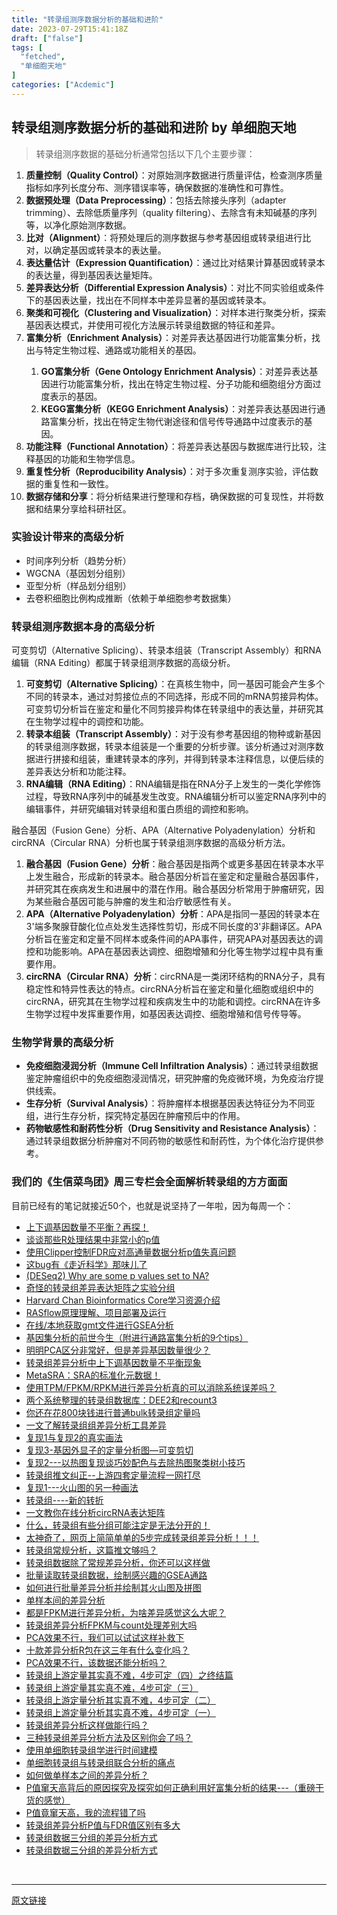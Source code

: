 ```yaml
---
title: "转录组测序数据分析的基础和进阶"
date: 2023-07-29T15:41:18Z
draft: ["false"]
tags: [
  "fetched",
  "单细胞天地"
]
categories: ["Acdemic"]
---
```

转录组测序数据分析的基础和进阶 by 单细胞天地
------
<div><section data-tool="mdnice编辑器" data-website="https://www.mdnice.com"><blockquote data-tool="mdnice编辑器"><p>转录组测序数据的基础分析通常包括以下几个主要步骤：</p></blockquote><ol data-tool="mdnice编辑器"><li><section><strong>质量控制（Quality Control）</strong>：对原始测序数据进行质量评估，检查测序质量指标如序列长度分布、测序错误率等，确保数据的准确性和可靠性。</section></li><li><section><strong>数据预处理（Data Preprocessing）</strong>：包括去除接头序列（adapter trimming）、去除低质量序列（quality filtering）、去除含有未知碱基的序列等，以净化原始测序数据。</section></li><li><section><strong>比对（Alignment）</strong>：将预处理后的测序数据与参考基因组或转录组进行比对，以确定基因或转录本的表达量。</section></li><li><section><strong>表达量估计（Expression Quantification）</strong>：通过比对结果计算基因或转录本的表达量，得到基因表达量矩阵。</section></li><li><section><strong>差异表达分析（Differential Expression Analysis）</strong>：对比不同实验组或条件下的基因表达量，找出在不同样本中差异显著的基因或转录本。</section></li><li><section><strong>聚类和可视化（Clustering and Visualization）</strong>：对样本进行聚类分析，探索基因表达模式，并使用可视化方法展示转录组数据的特征和差异。</section></li><li><section><strong>富集分析（Enrichment Analysis）</strong>：对差异表达基因进行功能富集分析，找出与特定生物过程、通路或功能相关的基因。</section></li><ol><li><section><strong>GO富集分析（Gene Ontology Enrichment Analysis）</strong>：对差异表达基因进行功能富集分析，找出在特定生物过程、分子功能和细胞组分方面过度表示的基因。</section></li><li><section><strong>KEGG富集分析（KEGG Enrichment Analysis）</strong>：对差异表达基因进行通路富集分析，找出在特定生物代谢途径和信号传导通路中过度表示的基因。</section></li></ol><li><section><strong>功能注释（Functional Annotation）</strong>：将差异表达基因与数据库进行比较，注释基因的功能和生物学信息。</section></li><li><section><strong>重复性分析（Reproducibility Analysis）</strong>：对于多次重复测序实验，评估数据的重复性和一致性。</section></li><li><section><strong>数据存储和分享</strong>：将分析结果进行整理和存档，确保数据的可复现性，并将数据和结果分享给科研社区。</section></li></ol><h3 data-tool="mdnice编辑器"><span></span>实验设计带来的高级分析<span></span></h3><ul data-tool="mdnice编辑器"><li><section>时间序列分析（趋势分析）</section></li><li><section>WGCNA（基因划分组别）</section></li><li><section>亚型分析（样品划分组别）</section></li><li><section>去卷积细胞比例构成推断（依赖于单细胞参考数据集）</section></li></ul><h3 data-tool="mdnice编辑器"><span></span>转录组测序数据本身的高级分析<span></span></h3><p data-tool="mdnice编辑器">可变剪切（Alternative Splicing）、转录本组装（Transcript Assembly）和RNA编辑（RNA Editing）都属于转录组测序数据的高级分析。</p><ol data-tool="mdnice编辑器"><li><section><strong>可变剪切（Alternative Splicing）</strong>：在真核生物中，同一基因可能会产生多个不同的转录本，通过对剪接位点的不同选择，形成不同的mRNA剪接异构体。可变剪切分析旨在鉴定和量化不同剪接异构体在转录组中的表达量，并研究其在生物学过程中的调控和功能。</section></li><li><section><strong>转录本组装（Transcript Assembly）</strong>：对于没有参考基因组的物种或新基因的转录组测序数据，转录本组装是一个重要的分析步骤。该分析通过对测序数据进行拼接和组装，重建转录本的序列，并得到转录本注释信息，以便后续的差异表达分析和功能注释。</section></li><li><section><strong>RNA编辑（RNA Editing）</strong>：RNA编辑是指在RNA分子上发生的一类化学修饰过程，导致RNA序列中的碱基发生改变。RNA编辑分析可以鉴定RNA序列中的编辑事件，并研究编辑对转录组和蛋白质组的调控和影响。</section></li></ol><p data-tool="mdnice编辑器">融合基因（Fusion Gene）分析、APA（Alternative Polyadenylation）分析和circRNA（Circular RNA）分析也属于转录组测序数据的高级分析方法。</p><ol data-tool="mdnice编辑器"><li><section><strong>融合基因（Fusion Gene）分析</strong>：融合基因是指两个或更多基因在转录本水平上发生融合，形成新的转录本。融合基因分析旨在鉴定和定量融合基因事件，并研究其在疾病发生和进展中的潜在作用。融合基因分析常用于肿瘤研究，因为某些融合基因可能与肿瘤的发生和治疗敏感性有关。</section></li><li><section><strong>APA（Alternative Polyadenylation）分析</strong>：APA是指同一基因的转录本在3'端多聚腺苷酸化位点处发生选择性剪切，形成不同长度的3'非翻译区。APA分析旨在鉴定和定量不同样本或条件间的APA事件，研究APA对基因表达的调控和功能影响。APA在基因表达调控、细胞增殖和分化等生物学过程中具有重要作用。</section></li><li><section><strong>circRNA（Circular RNA）分析</strong>：circRNA是一类闭环结构的RNA分子，具有稳定性和特异性表达的特点。circRNA分析旨在鉴定和量化细胞或组织中的circRNA，研究其在生物学过程和疾病发生中的功能和调控。circRNA在许多生物学过程中发挥重要作用，如基因表达调控、细胞增殖和信号传导等。</section></li></ol><h3 data-tool="mdnice编辑器"><span></span>生物学背景的高级分析<span></span></h3><ul data-tool="mdnice编辑器"><li><section><strong>免疫细胞浸润分析（Immune Cell Infiltration Analysis）</strong>：通过转录组数据鉴定肿瘤组织中的免疫细胞浸润情况，研究肿瘤的免疫微环境，为免疫治疗提供线索。</section></li><li><section><strong>生存分析（Survival Analysis）</strong>：将肿瘤样本根据基因表达特征分为不同亚组，进行生存分析，探究特定基因在肿瘤预后中的作用。</section></li><li><section><strong>药物敏感性和耐药性分析（Drug Sensitivity and Resistance Analysis）</strong>：通过转录组数据分析肿瘤对不同药物的敏感性和耐药性，为个体化治疗提供参考。</section></li></ul><h3 data-tool="mdnice编辑器"><span></span>我们的《生信菜鸟团》周三专栏会全面解析转录组的方方面面<span></span></h3><p data-tool="mdnice编辑器">目前已经有的笔记就接近50个，也就是说坚持了一年啦，因为每周一个：</p><ul data-tool="mdnice编辑器"><li><section><a href="http://mp.weixin.qq.com/s?__biz=MzUzMTEwODk0Ng==&amp;mid=2247514450&amp;idx=1&amp;sn=4ea57a4afc7a8f72ce055f937dca0df9&amp;chksm=fa457c6fcd32f5795b5c25f6b31f629783a73e00eb40a85a8adc7cd5e72f576d5cd1e1e2035e&amp;scene=21#wechat_redirect" data-linktype="2">上下调基因数量不平衡？再探！</a></section></li><li><section><a href="http://mp.weixin.qq.com/s?__biz=MzUzMTEwODk0Ng==&amp;mid=2247514290&amp;idx=1&amp;sn=49e7428b71c30b92d1c379f2ee251955&amp;chksm=fa457d8fcd32f4991891361ccd54d57131ba3f40a8f9cf7503573721274518a39645395f723d&amp;scene=21#wechat_redirect" data-linktype="2">谈谈那些R处理结果中非常小的p值</a></section></li><li><section><a href="http://mp.weixin.qq.com/s?__biz=MzUzMTEwODk0Ng==&amp;mid=2247514171&amp;idx=1&amp;sn=93900aad88b9f3270fffeb58379ccbc5&amp;chksm=fa457d06cd32f410ad7688e415fa1fb415150760b0f0033d07062a3032eaabebe9cb1726fdc5&amp;scene=21#wechat_redirect" data-linktype="2">使用Clipper控制FDR应对高通量数据分析p值失真问题</a></section></li><li><section><a href="http://mp.weixin.qq.com/s?__biz=MzUzMTEwODk0Ng==&amp;mid=2247514079&amp;idx=1&amp;sn=8962f566b386935c13174ca1877487d5&amp;chksm=fa4572e2cd32fbf42a018623097f48adf9a3ff64248eba505cf22752091055c1eee0cf130f2d&amp;scene=21#wechat_redirect" data-linktype="2">这bug有《走近科学》那味儿了</a></section></li><li><section><a href="http://mp.weixin.qq.com/s?__biz=MzUzMTEwODk0Ng==&amp;mid=2247513907&amp;idx=1&amp;sn=633e3001129fe9ba22a91079d00973b7&amp;chksm=fa45720ecd32fb186b3361c419f5dd56a2629a7273639b218e0d5350be3ed954a77688bfef56&amp;scene=21#wechat_redirect" data-linktype="2">(DESeq2) Why are some p values set to NA?</a></section></li><li><section><a href="http://mp.weixin.qq.com/s?__biz=MzUzMTEwODk0Ng==&amp;mid=2247513791&amp;idx=1&amp;sn=f317d4d2c6385f319b7fa8d43be6b7ad&amp;chksm=fa457382cd32fa9435ecc83deb99e20ca4d5d2cec0ecb2011d366e4c3babb63ef1cf7666a485&amp;scene=21#wechat_redirect" data-linktype="2">奇怪的转录组差异表达矩阵之实验分组</a></section></li><li><section><a href="http://mp.weixin.qq.com/s?__biz=MzUzMTEwODk0Ng==&amp;mid=2247513657&amp;idx=1&amp;sn=5f9c7b4f3c6476128bafe1efc3a68890&amp;chksm=fa457304cd32fa12638d2bf41c9bfaca963334613b53d0f38fa521ff5e27d76ada075e3f1b6a&amp;scene=21#wechat_redirect" data-linktype="2">Harvard Chan Bioinformatics Core学习资源介绍</a></section></li><li><section><a href="http://mp.weixin.qq.com/s?__biz=MzUzMTEwODk0Ng==&amp;mid=2247513465&amp;idx=1&amp;sn=31764d15d68e95e7e009c376abf968f7&amp;chksm=fa457044cd32f9527cb31e7b0ecb3a10fab75dc2c1ac7b5da1793f853ff0ac8ecd8bf2cc975c&amp;scene=21#wechat_redirect" data-linktype="2">RASflow原理理解、项目部署及运行</a></section></li><li><section><a href="http://mp.weixin.qq.com/s?__biz=MzUzMTEwODk0Ng==&amp;mid=2247513404&amp;idx=1&amp;sn=173e677d5098d6933f04360222144898&amp;chksm=fa457001cd32f9179f3d0f59cfe4aace17c6e8cb42471af1242ade3817104f8a40a2a0d35643&amp;scene=21#wechat_redirect" data-linktype="2">在线/本地获取gmt文件进行GSEA分析</a></section></li><li><section><a href="http://mp.weixin.qq.com/s?__biz=MzUzMTEwODk0Ng==&amp;mid=2247513292&amp;idx=1&amp;sn=9b30e59397203d538b190b0c64154ed9&amp;chksm=fa4571f1cd32f8e72581814470228d49059779bc02cd56de0a6dc27bd52c3148bd90cf901004&amp;scene=21#wechat_redirect" data-linktype="2">基因集分析的前世今生（附进行通路富集分析的9个tips）</a></section></li><li><section><a href="http://mp.weixin.qq.com/s?__biz=MzUzMTEwODk0Ng==&amp;mid=2247513115&amp;idx=1&amp;sn=dbcbb4ff2963b496d7420c6d9acbbf7e&amp;chksm=fa457126cd32f830efa9497bbe194215833e5e117fc88fb294ec2887c531f64cd69cf1488b2e&amp;scene=21#wechat_redirect" data-linktype="2">明明PCA区分非常好，但是差异基因数量很少？</a></section></li><li><section><a href="http://mp.weixin.qq.com/s?__biz=MzUzMTEwODk0Ng==&amp;mid=2247512927&amp;idx=1&amp;sn=04126a999999bce6324b979ee63bf774&amp;chksm=fa457662cd32ff74a82c83337598ebdada0525aa198ff3bcc95b0e0d1f1b852ba5dbdf1f7d6d&amp;scene=21#wechat_redirect" data-linktype="2">转录组差异分析中上下调基因数量不平衡现象</a></section></li><li><section><a href="http://mp.weixin.qq.com/s?__biz=MzUzMTEwODk0Ng==&amp;mid=2247512683&amp;idx=1&amp;sn=1602b9d307271411be19b9f1daf269e7&amp;chksm=fa457756cd32fe405e70db2f33794dbb2c5497d3d813f3c6b25897fb57bf16664d4a8b27cc26&amp;scene=21#wechat_redirect" data-linktype="2">MetaSRA：SRA的标准化元数据！</a></section></li><li><section><a href="http://mp.weixin.qq.com/s?__biz=MzUzMTEwODk0Ng==&amp;mid=2247512469&amp;idx=1&amp;sn=364469f90477204a6319cd57211e8264&amp;chksm=fa4574a8cd32fdbe68badc2b6c922a164ce3be815877c5e4fed59628c72fd590f0a140752831&amp;scene=21#wechat_redirect" data-linktype="2">使用TPM/FPKM/RPKM进行差异分析真的可以消除系统误差吗？</a></section></li><li><section><a href="http://mp.weixin.qq.com/s?__biz=MzUzMTEwODk0Ng==&amp;mid=2247512336&amp;idx=1&amp;sn=f4f618daa9b5b71cd47b135322efb4e8&amp;chksm=fa45742dcd32fd3b2d0911a0d6c5c2fd5e7aaea6523ae58155068d76504e1442320897be6fa5&amp;scene=21#wechat_redirect" data-linktype="2">两个系统整理的转录组数据库：DEE2和recount3</a></section></li><li><section><a href="http://mp.weixin.qq.com/s?__biz=MzUzMTEwODk0Ng==&amp;mid=2247512233&amp;idx=1&amp;sn=db51b2b8787467c7c9371d280e5bb225&amp;chksm=fa457594cd32fc82ee1d21bf329bec95589a206c0e514699dfea479d08286cc6e6ed55313f53&amp;scene=21#wechat_redirect" data-linktype="2">你还在花800块钱进行普通bulk转录组定量吗</a></section></li><li><section><a href="http://mp.weixin.qq.com/s?__biz=MzUzMTEwODk0Ng==&amp;mid=2247512110&amp;idx=1&amp;sn=368c6b7aabab8ad200c0cf62a675c9ad&amp;chksm=fa457513cd32fc051b70b079162ffdd9686667d1bf5ce95d2ca69338b8bc1877993538f0c9e5&amp;scene=21#wechat_redirect" data-linktype="2">一文了解转录组组差异分析工具差异</a></section></li><li><section><a href="http://mp.weixin.qq.com/s?__biz=MzUzMTEwODk0Ng==&amp;mid=2247512042&amp;idx=1&amp;sn=70fcc614de51cb89be949a38899127ea&amp;chksm=fa456ad7cd32e3c18ef90494af81a1d11f42235130ae05f4614d6b12eed2ea23a7414029808a&amp;scene=21#wechat_redirect" data-linktype="2">复现1与复现2的真实画法</a></section></li><li><section><a href="http://mp.weixin.qq.com/s?__biz=MzUzMTEwODk0Ng==&amp;mid=2247511894&amp;idx=1&amp;sn=fbc59106c5eab0f9427738dacb03ddda&amp;chksm=fa456a6bcd32e37d0357d46c956a18aab17eb9c81f5bc16c86412bb576502c21fa4cceaa0dd8&amp;scene=21#wechat_redirect" data-linktype="2">复现3-基因外显子的定量分析图—可变剪切</a></section></li><li><section><a href="http://mp.weixin.qq.com/s?__biz=MzUzMTEwODk0Ng==&amp;mid=2247511314&amp;idx=1&amp;sn=9851af8d98e76e4276074e1390796c81&amp;chksm=fa45682fcd32e13965d098a28e36626c47d02e836dadf1462becd533cd3606dc02e6a2683535&amp;scene=21#wechat_redirect" data-linktype="2">复现2---以热图复现谈巧妙配色与去除热图聚类树小技巧</a></section></li><li><section><a href="http://mp.weixin.qq.com/s?__biz=MzUzMTEwODk0Ng==&amp;mid=2247511191&amp;idx=1&amp;sn=f64d1e3a6b4e1891f17b894380b6cd9b&amp;chksm=fa4569aacd32e0bca3180f690ad5259e7c4903ae6ef2848d8834a9899adf8d4c42eecab8b73c&amp;scene=21#wechat_redirect" data-linktype="2">转录组推文纠正--上游四套定量流程一网打尽</a></section></li><li><section><a href="http://mp.weixin.qq.com/s?__biz=MzUzMTEwODk0Ng==&amp;mid=2247511034&amp;idx=1&amp;sn=200761737a0a2abe693d54ea84e36b58&amp;chksm=fa456ec7cd32e7d1d004bbfde9daed9778937c0cd1cab9eea31e641c4e182655b112b9224381&amp;scene=21#wechat_redirect" data-linktype="2">复现1---火山图的另一种画法</a></section></li><li><section><a href="http://mp.weixin.qq.com/s?__biz=MzUzMTEwODk0Ng==&amp;mid=2247510762&amp;idx=1&amp;sn=fa70866e6f9c6602319f24e3a444020e&amp;chksm=fa456fd7cd32e6c18440c508e237f1d89a1ac40eb55325b8e96ce018fe88cde3b783c2789a00&amp;scene=21#wechat_redirect" data-linktype="2">转录组----新的转折</a></section></li><li><section><a href="http://mp.weixin.qq.com/s?__biz=MzUzMTEwODk0Ng==&amp;mid=2247510631&amp;idx=1&amp;sn=bed0b42dc380446b12cf9be21b8fcb63&amp;chksm=fa456f5acd32e64c15630e830f4f206c0e2671ad404314aaf80942e81c2a2e23cd95dd30718f&amp;scene=21#wechat_redirect" data-linktype="2">一文教你在线分析circRNA表达矩阵</a></section></li><li><section><a href="http://mp.weixin.qq.com/s?__biz=MzUzMTEwODk0Ng==&amp;mid=2247510481&amp;idx=1&amp;sn=82bee9fbf17739dc799ff259a738284d&amp;chksm=fa456ceccd32e5fa7dd44bedca8ed91ca9cb088946c8542c89516c168435b2ca0481f4132bec&amp;scene=21#wechat_redirect" data-linktype="2">什么，转录组有些分组可能注定是无法分开的！</a></section></li><li><section><a href="http://mp.weixin.qq.com/s?__biz=MzUzMTEwODk0Ng==&amp;mid=2247510326&amp;idx=1&amp;sn=07438f9d53fba49ac9d9aa2c6a7a4088&amp;chksm=fa456c0bcd32e51dbf1b45d16a884666b1663888da9b420d43c1635c04f592e5b2615df43964&amp;scene=21#wechat_redirect" data-linktype="2">太神奇了，网页上简简单单的5步完成转录组差异分析！！！</a></section></li><li><section><a href="http://mp.weixin.qq.com/s?__biz=MzUzMTEwODk0Ng==&amp;mid=2247510083&amp;idx=1&amp;sn=6fdf72bacd6fad6e9c5464a3e943ed20&amp;chksm=fa456d7ecd32e46854c958af837e355d398844f58bfac9e3af9b0ba3359c98741939bd2cdd6f&amp;scene=21#wechat_redirect" data-linktype="2">转录组常规分析，这篇推文够吗？</a></section></li><li><section><a href="http://mp.weixin.qq.com/s?__biz=MzUzMTEwODk0Ng==&amp;mid=2247509971&amp;idx=1&amp;sn=d9c6060e6d021951380671d1b3a8a6f2&amp;chksm=fa4562eecd32ebf8e33d086fde701eb24f3b015d4112accc30c3507636aee76c6af13a73a408&amp;scene=21#wechat_redirect" data-linktype="2">转录组数据除了常规差异分析，你还可以这样做</a></section></li><li><section><a href="http://mp.weixin.qq.com/s?__biz=MzUzMTEwODk0Ng==&amp;mid=2247509748&amp;idx=1&amp;sn=c74b8c25d57754cd96dbfcfea694d941&amp;chksm=fa4563c9cd32eadf191935df84bf60ba7e8001222d2e714a4525c782c4a94e0638bce89846b9&amp;scene=21#wechat_redirect" data-linktype="2">批量读取转录组数据，绘制感兴趣的GSEA通路</a></section></li><li><section><a href="http://mp.weixin.qq.com/s?__biz=MzUzMTEwODk0Ng==&amp;mid=2247509629&amp;idx=1&amp;sn=a283a580a790aa139d5fbbd965f0d168&amp;chksm=fa456340cd32ea5698e9b8a07d880c7222ca6e97e55ad4de6662c09c6abe624c2484f4f98c68&amp;scene=21#wechat_redirect" data-linktype="2">如何进行批量差异分析并绘制其火山图及拼图</a></section></li><li><section><a href="http://mp.weixin.qq.com/s?__biz=MzUzMTEwODk0Ng==&amp;mid=2247509469&amp;idx=1&amp;sn=3ae8de2d21aa604f2ca1df6f39e3058b&amp;chksm=fa4560e0cd32e9f6a9fb18583bd25b3a94fdb0cf6e793be25ba66dd965427b8bc9e7766d6af1&amp;scene=21#wechat_redirect" data-linktype="2">单样本间的差异分析</a></section></li><li><section><a href="http://mp.weixin.qq.com/s?__biz=MzUzMTEwODk0Ng==&amp;mid=2247509350&amp;idx=1&amp;sn=588582ef9c17f9377945837efeb95439&amp;chksm=fa45605bcd32e94de852971c0b7c404efebe3249a12728a7183543eced105407a19db07aa2a7&amp;scene=21#wechat_redirect" data-linktype="2">都是FPKM进行差异分析，为啥差异感觉这么大呢？</a></section></li><li><section><a href="http://mp.weixin.qq.com/s?__biz=MzUzMTEwODk0Ng==&amp;mid=2247509250&amp;idx=1&amp;sn=38a4201cc0987208e5fd6d2f8c20b40b&amp;chksm=fa45603fcd32e92967d2eba813bfa26deeb5a68cb7be108d0540701a1c1cde82f97410bb9d4c&amp;scene=21#wechat_redirect" data-linktype="2">转录组差异分析FPKM与count处理差别大吗</a></section></li><li><section><a href="http://mp.weixin.qq.com/s?__biz=MzUzMTEwODk0Ng==&amp;mid=2247508815&amp;idx=1&amp;sn=e739ff0683fcb5aa18c53a3165db3a9b&amp;chksm=fa456672cd32ef649a05d0b079918b01a2c739ad4898b248c5f88d4391768c06ddab79e119e4&amp;scene=21#wechat_redirect" data-linktype="2">PCA效果不行，我们可以试试这样补救下</a></section></li><li><section><a href="http://mp.weixin.qq.com/s?__biz=MzUzMTEwODk0Ng==&amp;mid=2247508305&amp;idx=1&amp;sn=6dd9ce3cd1c712e4c36d68fb63169e04&amp;chksm=fa45646ccd32ed7ae0b35405b72305d6f2a57b00214a8cb8facf7640966f6c0bb2fb754f267e&amp;scene=21#wechat_redirect" data-linktype="2">十款差异分析R包在这三年有什么变化吗？</a></section></li><li><section><a href="http://mp.weixin.qq.com/s?__biz=MzUzMTEwODk0Ng==&amp;mid=2247508119&amp;idx=1&amp;sn=21206bcf26d82eb7855ac006ee855228&amp;chksm=fa4565aacd32ecbc8ae4ca9a0679fa2e17fbc824198a5bded2626a053ad88590a012b73fce37&amp;scene=21#wechat_redirect" data-linktype="2">PCA效果不行，该数据还能分析吗？</a></section></li><li><section><a href="http://mp.weixin.qq.com/s?__biz=MzUzMTEwODk0Ng==&amp;mid=2247507973&amp;idx=1&amp;sn=9e394e7c745ded2eea670b85ccc17282&amp;chksm=fa456538cd32ec2e05f8b4c9d7bf8f2be336a0ec503e70228a42b76a096aa199c3e7e829546f&amp;scene=21#wechat_redirect" data-linktype="2">转录组上游定量其实真不难，4步可定（四）之终结篇</a></section></li><li><section><a href="http://mp.weixin.qq.com/s?__biz=MzUzMTEwODk0Ng==&amp;mid=2247507891&amp;idx=1&amp;sn=57a46c4401c4fe425defb2ff493dd435&amp;chksm=fa451a8ecd329398e5d6f6135864a284df758e4c281eaeb93603699f634facbb9b994395858e&amp;scene=21#wechat_redirect" data-linktype="2">转录组上游定量其实真不难，4步可定（三）</a></section></li><li><section><a href="http://mp.weixin.qq.com/s?__biz=MzUzMTEwODk0Ng==&amp;mid=2247507194&amp;idx=1&amp;sn=01e7618bb6e581cdc592b7b97a230bdd&amp;chksm=fa4519c7cd3290d1ac89c066d555868b95030a8f4dff7fdb0cb48b33679f9170594d38a66844&amp;scene=21#wechat_redirect" data-linktype="2">转录组上游定量分析其实真不难，4步可定（二）</a></section></li><li><section><a href="http://mp.weixin.qq.com/s?__biz=MzUzMTEwODk0Ng==&amp;mid=2247507081&amp;idx=1&amp;sn=16c5a07d2917f28b23d14a3e15ecb99b&amp;chksm=fa4519b4cd3290a2cfd1643a69a71975ac0c02a56f547bd1ec90648e70889d2c828e307a5467&amp;scene=21#wechat_redirect" data-linktype="2">转录组上游定量分析其实真不难，4步可定（一）</a></section></li><li><section><a href="http://mp.weixin.qq.com/s?__biz=MzUzMTEwODk0Ng==&amp;mid=2247506967&amp;idx=1&amp;sn=248c46ff41471ee391ab7388074ea1c4&amp;chksm=fa45192acd32903cccb02c30682984b5598a6f14b71ed5ed776e795bcab09d09eeb4cb98d758&amp;scene=21#wechat_redirect" data-linktype="2">转录组差异分析这样做能行吗？</a></section></li><li><section><a href="http://mp.weixin.qq.com/s?__biz=MzUzMTEwODk0Ng==&amp;mid=2247506796&amp;idx=1&amp;sn=aa02ccb3fde52260672471bcf80e70ff&amp;chksm=fa451e51cd329747e366f74458d935b73d6dad06ab6e9a83d1c3c88693c406b50c28678eae41&amp;scene=21#wechat_redirect" data-linktype="2">三种转录组差异分析方法及区别你会了吗？</a></section></li><li><section><a href="http://mp.weixin.qq.com/s?__biz=MzUzMTEwODk0Ng==&amp;mid=2247506516&amp;idx=1&amp;sn=f690e6b3716e4ae7afb3c7c45200e935&amp;chksm=fa451f69cd32967f777f4df18cb63b056c803b8c4cbf0622b4976b7669a00b4219e797421b6d&amp;scene=21#wechat_redirect" data-linktype="2">使用单细胞转录组学进行时间建模</a></section></li><li><section><a href="http://mp.weixin.qq.com/s?__biz=MzUzMTEwODk0Ng==&amp;mid=2247506466&amp;idx=1&amp;sn=422cb259f05fde5b7d0fc79162a510e1&amp;chksm=fa451f1fcd329609050f4041bd4bb4a461afa924a8eeea983c1353cbda493ade9ae4478b4ac7&amp;scene=21#wechat_redirect" data-linktype="2">单细胞转录组与转录组联合分析的痛点</a></section></li><li><section><a href="http://mp.weixin.qq.com/s?__biz=MzUzMTEwODk0Ng==&amp;mid=2247506188&amp;idx=1&amp;sn=63d8e3afa55a3276f8e785e29e1ec234&amp;chksm=fa451c31cd32952753959b96e3b711aa2da7d94f6f79d2a82efa208f25708884a609a1d24d94&amp;scene=21#wechat_redirect" data-linktype="2">如何做单样本之间的差异分析？</a></section></li><li><section><a href="http://mp.weixin.qq.com/s?__biz=MzUzMTEwODk0Ng==&amp;mid=2247506102&amp;idx=1&amp;sn=e48142d100b2bfd657d85e9841c96bdb&amp;chksm=fa451d8bcd32949d724bfab4d746e15b591c5759e8259f32f2826792aacd08a410e184cc8e12&amp;scene=21#wechat_redirect" data-linktype="2">P值窜天高背后的原因探究及探究如何正确利用好富集分析的结果---（重磅干货的感觉）</a></section></li><li><section><a href="http://mp.weixin.qq.com/s?__biz=MzUzMTEwODk0Ng==&amp;mid=2247505893&amp;idx=1&amp;sn=7c5c750ef3d05bc42d44d369429f3294&amp;chksm=fa4512d8cd329bced83827b7bb83c55bea4e4cacea4a133aa4422ebe956d5bc54c972bf64cff&amp;scene=21#wechat_redirect" data-linktype="2">P值竟窜天高，我的流程错了吗</a></section></li><li><section><a href="http://mp.weixin.qq.com/s?__biz=MzUzMTEwODk0Ng==&amp;mid=2247505526&amp;idx=1&amp;sn=18bf163ac9e51024dce03d8b70d3d599&amp;chksm=fa45134bcd329a5dc2308324fdd4eacc829f3ad382ad91381a10823b43cd217bef774051556c&amp;scene=21#wechat_redirect" data-linktype="2">转录组差异分析P值与FDR值区别有多大</a></section></li><li><section><a href="http://mp.weixin.qq.com/s?__biz=MzUzMTEwODk0Ng==&amp;mid=2247505172&amp;idx=1&amp;sn=47c9d60c59b19bb6dcfc7095bd832d7f&amp;chksm=fa451029cd32993ff91e7155494c9074c4975d51c21a28c2145c2fa25926bbf9194d6bf7e281&amp;scene=21#wechat_redirect" data-linktype="2">转录组数据三分组的差异分析方式</a></section></li><li><section><a href="http://mp.weixin.qq.com/s?__biz=MzUzMTEwODk0Ng==&amp;mid=2247505169&amp;idx=1&amp;sn=5fd4ba0d898212e99697063b7bb60b72&amp;chksm=fa45102ccd32993a474f7ab5c605709e724fc77b7719dae159cb57fae0d6955acd94d602dda1&amp;scene=21#wechat_redirect" data-linktype="2">转录组数据三分组的差异分析方式</a></section></li></ul></section><p><br></p><p><mp-style-type data-value="3"></mp-style-type></p></div>  
<hr>
<a href="https://mp.weixin.qq.com/s/fWTX6Q3ctYFTVuIbYWFhdw",target="_blank" rel="noopener noreferrer">原文链接</a>
